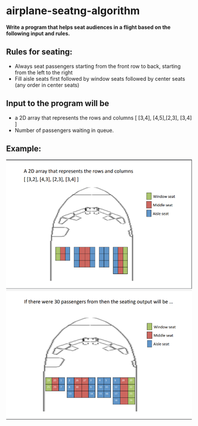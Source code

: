 # airplane-seatng-algorithm

**Write a program that helps seat audiences in a flight based on the following input and rules.**

## Rules for seating:

- Always seat passengers starting from the front row to back, starting from the left to the right
- Fill aisle seats first followed by window seats followed by center seats (any order in center seats)

## Input to the program will be

- a 2D array that represents the rows and columns [ [3,4], [4,5],[2,3], [3,4] ]
- Number of passengers waiting in queue.

## Example:

 ![img](./img/1.png)
 ![img](./img/2.png)

